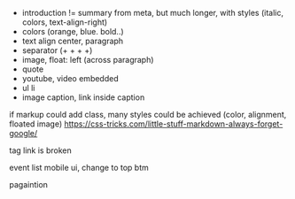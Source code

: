 - introduction != summary from meta, but much longer, with styles (italic, colors, text-align-right)
- colors (orange, blue. bold..)
- text align center, paragraph
- separator (+ + + +)   
- image, float: left (across paragraph)
- quote
- youtube, video embedded
- ul li 
- image caption, link inside caption

if markup could add class, many styles could be achieved (color, alignment, floated image)
https://css-tricks.com/little-stuff-markdown-always-forget-google/

tag link is broken

event list mobile ui, change to top btm

pagaintion
